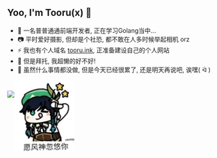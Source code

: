 ## Yoo, I'm Tooru(x) 👋

- 🍻 一名普普通通前端开发者, 正在学习Golang当中...
- 📷 平时爱好摄影, 但却是个社恐, 都不敢在人多时候举起相机 orz
- ⚡️ 我也有个人域名 [tooru.ink](http://tooru.ink), 正准备建设自己的个人网站
- 🏃 但是拜托, 我超懒的好不好! 
- 🌚 虽然什么事情都没做, 但是今天已经很累了, 还是明天再说吧, 诶嘿( ᐛ )

<div style="height: 165px;vertical-align: bottom">
  <img src="https://github-readme-stats.vercel.app/api/top-langs/?username=toorux&layout=compact" style="height: 140px;display: inline-block" /><img src="https://raw.githubusercontent.com/toorux/toorux/main/e.jpg" style="height: 165px;display: inline-block" />
</div>
